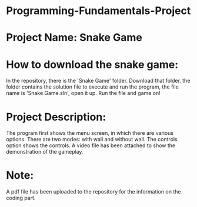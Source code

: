 # Programming-Fundamentals-Project
# Project Name: Snake Game
# How to download the snake game:
In the repository, there is the 'Snake Game' folder. Download that folder. the folder contains the solution file to execute and run the program, the file name is 'Snake Game.sln', open it up. Run the file and game on!
# Project Description:
The program first shows the menu screen, in which there are various options. There are two modes: with wall and without wall. The controls option shows the controls. A video file has been attached to show the demonstration of the gameplay.
# Note:
A pdf file has been uploaded to the repository for the information on the coding part.
